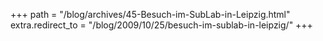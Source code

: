 +++
path = "/blog/archives/45-Besuch-im-SubLab-in-Leipzig.html"
extra.redirect_to = "/blog/2009/10/25/besuch-im-sublab-in-leipzig/"
+++
